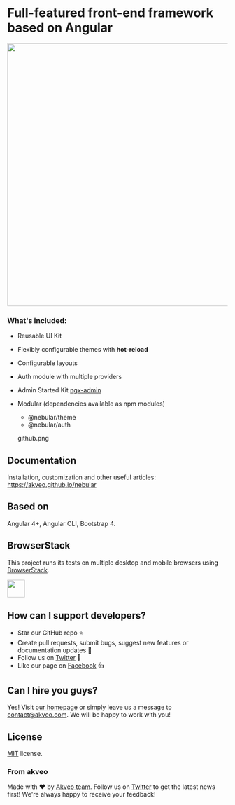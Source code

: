 # Full-featured front-end framework based on Angular

<img src="https://raw.githubusercontent.com/akveo/nebular/github.png" width="600"/>


### What's included:

- Reusable UI Kit 
- Flexibly configurable themes with **hot-reload**
- Configurable layouts 
- Auth module with multiple providers
- Admin Started Kit [ngx-admin](http://github.com/akveo/ngx-admin)
- Modular (dependencies available as npm modules)
  - @nebular/theme
  - @nebular/auth
  
  github.png
 
## Documentation
Installation, customization and other useful articles: https://akveo.github.io/nebular

## Based on
Angular 4+, Angular CLI, Bootstrap 4.

## BrowserStack
This project runs its tests on multiple desktop and mobile browsers using [BrowserStack](http://www.browserstack.com).

<img src="https://cloud.githubusercontent.com/assets/131406/22254249/534d889e-e254-11e6-8427-a759fb23b7bd.png" height="40" />

## How can I support developers?
- Star our GitHub repo :star:
- Create pull requests, submit bugs, suggest new features or documentation updates :wrench:
- Follow us on [Twitter](https://twitter.com/akveo_inc) :feet:
- Like our page on [Facebook](https://www.facebook.com/akveo/) :thumbsup:

## Can I hire you guys?
Yes!  Visit [our homepage](http://akveo.com/) or simply leave us a message to [contact@akveo.com](mailto:contact@akveo.com). We will be happy to work with you!

## License
[MIT](LICENSE.txt) license.

### From akveo
Made with :heart:  by [Akveo team](http://akveo.com/). Follow us on [Twitter](https://twitter.com/akveo_inc) to get the latest news first!
We're always happy to receive your feedback!
